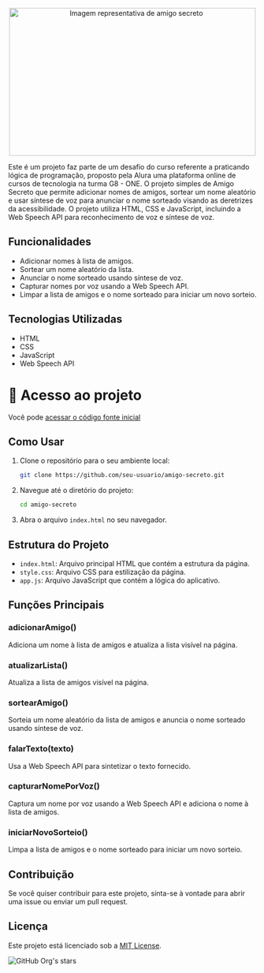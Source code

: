 <p align="center">
<img width="500" height="300" alt="Imagem representativa de amigo secreto" src="assets/amigo-secreto.png">
</p>
Este é um projeto faz parte de um desafio do curso referente a praticando lógica de programação,  proposto pela Alura uma plataforma online de cursos de tecnologia na turma G8 - ONE. 
O projeto simples de Amigo Secreto que permite adicionar nomes de amigos, sortear um nome aleatório e usar síntese de voz para anunciar o nome sorteado visando as deretrizes da acessibilidade. 
O projeto utiliza HTML, CSS e JavaScript, incluindo a Web Speech API para reconhecimento de voz e síntese de voz.

## Funcionalidades

- Adicionar nomes à lista de amigos.
- Sortear um nome aleatório da lista.
- Anunciar o nome sorteado usando síntese de voz.
- Capturar nomes por voz usando a Web Speech API.
- Limpar a lista de amigos e o nome sorteado para iniciar um novo sorteio.

## Tecnologias Utilizadas

- HTML
- CSS
- JavaScript
- Web Speech API

# 📁 Acesso ao projeto

Você pode [acessar o código fonte inicial](https://github.com/julianamaula/challenge-amigo-secreto_pt)


## Como Usar

1. Clone o repositório para o seu ambiente local:
   ```bash
   git clone https://github.com/seu-usuario/amigo-secreto.git
   ```

2. Navegue até o diretório do projeto:
   ```bash
   cd amigo-secreto
   ```

3. Abra o arquivo `index.html` no seu navegador.

## Estrutura do Projeto

- `index.html`: Arquivo principal HTML que contém a estrutura da página.
- `style.css`: Arquivo CSS para estilização da página.
- `app.js`: Arquivo JavaScript que contém a lógica do aplicativo.

## Funções Principais

### adicionarAmigo()

Adiciona um nome à lista de amigos e atualiza a lista visível na página.

### atualizarLista()

Atualiza a lista de amigos visível na página.

### sortearAmigo()

Sorteia um nome aleatório da lista de amigos e anuncia o nome sorteado usando síntese de voz.

### falarTexto(texto)

Usa a Web Speech API para sintetizar o texto fornecido.

### capturarNomePorVoz()

Captura um nome por voz usando a Web Speech API e adiciona o nome à lista de amigos.

### iniciarNovoSorteio()

Limpa a lista de amigos e o nome sorteado para iniciar um novo sorteio.

## Contribuição

Se você quiser contribuir para este projeto, sinta-se à vontade para abrir uma issue ou enviar um pull request.

## Licença

Este projeto está licenciado sob a [MIT License](LICENSE).


![GitHub Org's stars](https://img.shields.io/github/stars/juliana?style=social)

